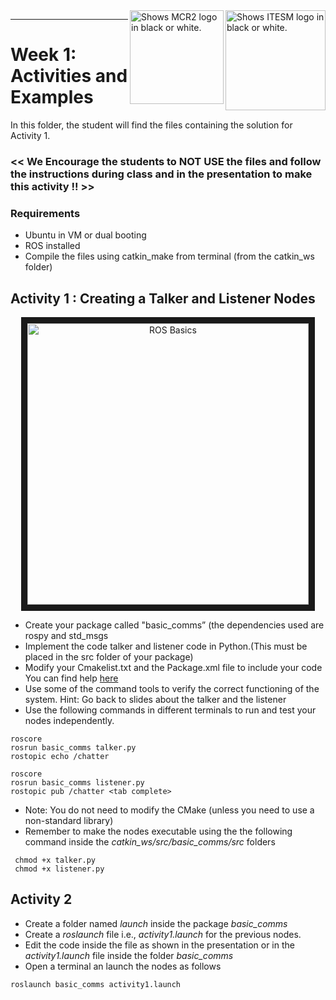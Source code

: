 <picture>
  <source media="(prefers-color-scheme: dark)" srcset="https://github.com/ManchesterRoboticsLtd/MR3001B_Design_and_Development_of_Robots_I/blob/main/Misc/Logos/Logotipo%20Vertical%20Bco_Transparente.png">
  <source media="(prefers-color-scheme: light)" srcset="https://github.com/ManchesterRoboticsLtd/MR3001B_Design_and_Development_of_Robots_I/blob/main/Misc/Logos/Logotipo%20Vertical%20Azul%20transparente.png">
  <img alt="Shows ITESM logo in black or white." width="160" align="right">
</picture>

<picture>
  <source media="(prefers-color-scheme: dark)" srcset="https://github.com/ManchesterRoboticsLtd/MR3001B_Design_and_Development_of_Robots_I/blob/main/Misc/Logos/MCR2_Logo_White.png">
  <source media="(prefers-color-scheme: light)" srcset="https://github.com/ManchesterRoboticsLtd/MR3001B_Design_and_Development_of_Robots_I/blob/main/Misc/Logos/MCR2_Logo_Black.png">
  <img alt="Shows MCR2 logo in black or white." width="150" align="right">
</picture>

---
# Week 1: Activities and Examples

In this folder, the student will find the files containing the solution for Activity 1.
### << We Encourage the students to NOT USE the files and follow the instructions during class and in the presentation to make this activity !! >>

### Requirements
* Ubuntu in VM or dual booting
* ROS installed
* Compile the files using catkin_make from terminal (from the catkin_ws folder)

## Activity 1 : Creating a Talker and Listener Nodes

<p align="center"><img src="https://user-images.githubusercontent.com/67285979/206562180-f12c6968-4585-405a-ba0d-9ef271c0b014.png" 
alt="ROS Basics" width="450" border="10"/></p>

* Create your package called "basic_comms” (the dependencies used are rospy and std_msgs
* Implement the code talker and listener code in Python.(This must be placed in the src folder of your package)
* Modify your Cmakelist.txt and the Package.xml file to include your code You can find help [here](http://wiki.ros.org/ROS/Tutorials/WritingPublisherSubscriber%28python%29)
* Use some of the command tools to verify the correct functioning of the system. Hint: Go back to slides about the talker and the listener
* Use the following commands in different terminals to run and test your nodes independently.
```
roscore
rosrun basic_comms talker.py
rostopic echo /chatter
```
```
roscore
rosrun basic_comms listener.py
rostopic pub /chatter <tab complete>
```

  - Note: You do not need to modify the CMake (unless you need to use a non-standard library)
  - Remember to make the nodes executable using the the following command inside the *catkin_ws/src/basic_comms/src* folders 
```
 chmod +x talker.py
 chmod +x listener.py
```

## Activity 2
* Create a folder named *launch* inside the package *basic_comms*
* Create a *roslaunch* file i.e., *activity1.launch* for the previous nodes.
* Edit the code inside the file as shown in the presentation or in the *activity1.launch* file inside the folder *basic_comms* 
* Open a terminal an launch the nodes as follows

```
roslaunch basic_comms activity1.launch
```

